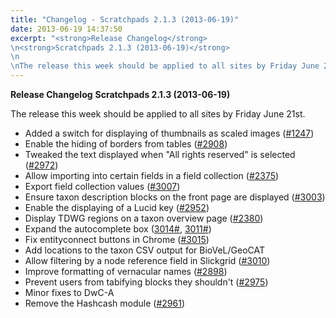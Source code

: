 ```yaml
---
title: "Changelog - Scratchpads 2.1.3 (2013-06-19)"
date: 2013-06-19 14:37:50
excerpt: "<strong>Release Changelog</strong>
\n<strong>Scratchpads 2.1.3 (2013-06-19)</strong>
\n
\nThe release this week should be applied to all sites by Friday June 21st."
---
```


<strong>Release Changelog</strong>
<strong>Scratchpads 2.1.3 (2013-06-19)</strong>

The release this week should be applied to all sites by Friday June 21st.

- Added a switch for displaying of thumbnails as scaled images (<a href="http://support.scratchpads.eu/issues/1247">#1247</a>)
- Enable the hiding of borders from tables (<a href="http://support.scratchpads.eu/issues/2908">#2908</a>)
- Tweaked the text displayed when "All rights reserved" is selected (<a href="http://support.scratchpads.eu/issues/2972">#2972</a>)
- Allow importing into certain fields in a field collection (<a href="http://support.scratchpads.eu/issues/2375">#2375</a>)
- Export field collection values (<a href="http://support.scratchpads.eu/issues/3007">#3007</a>)
- Ensure taxon description blocks on the front page are displayed (<a href="http://support.scratchpads.eu/issues/3003">#3003</a>)
- Enable the displaying of a Lucid key (<a href="http://support.scratchpads.eu/issues/2952">#2952</a>)
- Display TDWG regions on a taxon overview page (<a href="http://support.scratchpads.eu/issues/2380">#2380</a>)
- Expand the autocomplete box (<a href="http://support.scratchpads.eu/issues/3014">3014#</a>, <a href="http://support.scratchpads.eu/issues/3011">3011#</a>)
- Fix entityconnect buttons in Chrome (<a href="http://support.scratchpads.eu/issues/3015">#3015</a>)
- Add locations to the taxon CSV output for BioVeL/GeoCAT
- Allow filtering by a node reference field in Slickgrid (<a href="http://support.scratchpads.eu/issues/3010">#3010</a>)
- Improve formatting of vernacular names (<a href="http://support.scratchpads.eu/issues/2898">#2898</a>)
- Prevent users from tabifying blocks they shouldn't (<a href="http://support.scratchpads.eu/issues/2975">#2975</a>)
- Minor fixes to DwC-A
- Remove the Hashcash module (<a href="http://support.scratchpads.eu/issues/2961">#2961</a>)
